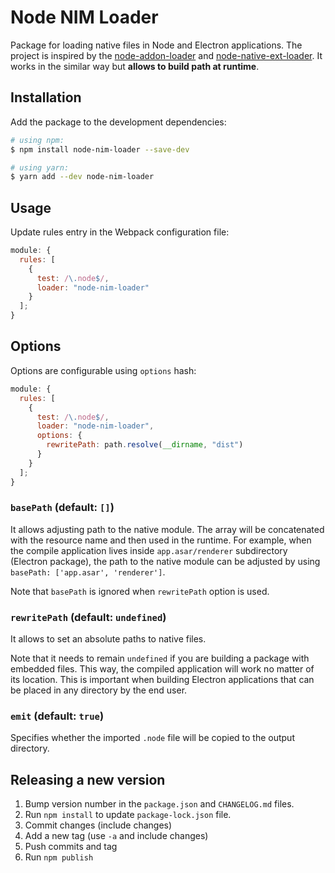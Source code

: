# Node NIM Loader

Package for loading native files in Node and Electron applications. The project is inspired by the [node-addon-loader](https://github.com/ushu/node-addon-loader) and  [node-native-ext-loader](https://github.com/smt116/node-native-ext-loader). It works in the similar way but **allows to build path at runtime**.

## Installation

Add the package to the development dependencies:

```bash
# using npm:
$ npm install node-nim-loader --save-dev

# using yarn:
$ yarn add --dev node-nim-loader
```

## Usage

Update rules entry in the Webpack configuration file:

```js
module: {
  rules: [
    {
      test: /\.node$/,
      loader: "node-nim-loader"
    }
  ];
}
```

## Options

Options are configurable using `options` hash:

```js
module: {
  rules: [
    {
      test: /\.node$/,
      loader: "node-nim-loader",
      options: {
        rewritePath: path.resolve(__dirname, "dist")
      }
    }
  ];
}
```

### `basePath` (default: `[]`)

It allows adjusting path to the native module. The array will be concatenated with the resource name and then used in the runtime. For example, when the compile application lives inside `app.asar/renderer` subdirectory (Electron package), the path to the native module can be adjusted by using `basePath: ['app.asar', 'renderer']`.

Note that `basePath` is ignored when `rewritePath` option is used.

### `rewritePath` (default: `undefined`)

It allows to set an absolute paths to native files.

Note that it needs to remain `undefined` if you are building a package with embedded files. This way, the compiled application will work no matter of its location. This is important when building Electron applications that can be placed in any directory by the end user.

### `emit` (default: `true`)

Specifies whether the imported `.node` file will be copied to the output directory.

## Releasing a new version

1.  Bump version number in the `package.json` and `CHANGELOG.md` files.
1.  Run `npm install` to update `package-lock.json` file.
1.  Commit changes (include changes)
1.  Add a new tag (use `-a` and include changes)
1.  Push commits and tag
1.  Run `npm publish`

